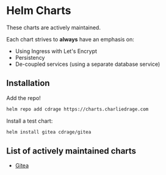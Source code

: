 # Helm Charts

These charts are actively maintained.

Each chart strives to **always** have an emphasis on:
  - Using Ingress with Let's Encrypt
  - Persistency
  - De-coupled services (using a separate database service)

## Installation

Add the repo!

```sh
helm repo add cdrage https://charts.charliedrage.com
```

Install a test chart:

```sh
helm install gitea cdrage/gitea
```

## List of actively maintained charts

- [Gitea](https://github.com/cdrage/charts/tree/master/gitea)

